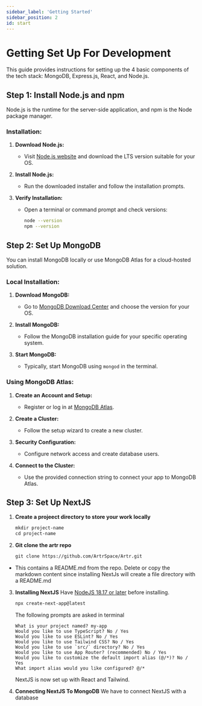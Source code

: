 ```yaml
---
sidebar_label: 'Getting Started'
sidebar_position: 2
id: start
---
```


# Getting Set Up For Development

This guide provides instructions for setting up the 4 basic components of the tech stack: MongoDB, Express.js, React, and Node.js.

## Step 1: Install Node.js and npm

Node.js is the runtime for the server-side application, and npm is the Node package manager.

### Installation:

1. **Download Node.js:**
   - Visit [Node.js website](https://nodejs.org/) and download the LTS version suitable for your OS.

2. **Install Node.js:**
   - Run the downloaded installer and follow the installation prompts.

3. **Verify Installation:**
   - Open a terminal or command prompt and check versions:
     ```bash
     node --version
     npm --version
     ```

## Step 2: Set Up MongoDB

You can install MongoDB locally or use MongoDB Atlas for a cloud-hosted solution.

### Local Installation:

1. **Download MongoDB:**
   - Go to [MongoDB Download Center](https://www.mongodb.com/try/download/community) and choose the version for your OS.

2. **Install MongoDB:**
   - Follow the MongoDB installation guide for your specific operating system.

3. **Start MongoDB:**
   - Typically, start MongoDB using `mongod` in the terminal.

### Using MongoDB Atlas:

1. **Create an Account and Setup:**
   - Register or log in at [MongoDB Atlas](https://www.mongodb.com/cloud/atlas).

2. **Create a Cluster:**
   - Follow the setup wizard to create a new cluster.

3. **Security Configuration:**
   - Configure network access and create database users.

4. **Connect to the Cluster:**
   - Use the provided connection string to connect your app to MongoDB Atlas.

## Step 3: Set Up NextJS
1. **Create a projeect directory to store your work locally**
   ```markdown
   mkdir project-name
   cd project-name
   ```

2. **Git clone the artr repo**
   ```markdown
   git clone https://github.com/ArtrSpace/Artr.git
   ```
- This contains a README.md from the repo. Delete or copy the markdown content since installing NextJs will create a file directory with a README.md

3. **Installing NextJS**
   Have [NodeJS 18.17 or later](https://nodejs.org/) before installing.
   ```markdown
   npx create-next-app@latest
   ```
   The following prompts are asked in terminal
   ```
   What is your project named? my-app
   Would you like to use TypeScript? No / Yes
   Would you like to use ESLint? No / Yes
   Would you like to use Tailwind CSS? No / Yes
   Would you like to use `src/` directory? No / Yes
   Would you like to use App Router? (recommended) No / Yes
   Would you like to customize the default import alias (@/*)? No / Yes
   What import alias would you like configured? @/*
   ```

   NextJS is now set up with React and Tailwind.

4. **Connecting NextJS To MongoDB**
   We have to connect NextJS with a database
